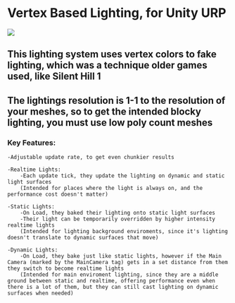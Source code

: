 # Vertex Based Lighting, for Unity URP
![](https://github.com/Volutedberet/VertexLighting/blob/main/VertexGif.gif)

## This lighting system uses vertex colors to fake lighting, which was a technique older games used, like Silent Hill 1
## The lightings resolution is 1-1 to the resolution of your meshes, so to get the intended blocky lighting, you must use low poly count meshes

### Key Features:
```
-Adjustable update rate, to get even chunkier results

-Realtime Lights:
    -Each update tick, they update the lighting on dynamic and static light surfaces
    (Intended for places where the light is always on, and the performance cost doesn't matter)

-Static Lights:
    -On Load, they baked their lighting onto static light surfaces
    -Their light can be temporarily overridden by higher intensity realtime lights
    (Intended for lighting background enviroments, since it's lighting doesn't translate to dynamic surfaces that move)

-Dynamic Lights:
    -On Load, they bake just like static lights, however if the Main Camera (marked by the MainCamera tag) gets in a set distance from them they switch to become realtime lights 
    (Intended for main enviroment lighting, since they are a middle ground between static and realtime, offering performance even when there is a lot of them, but they can still cast lighting on dynamic surfaces when needed)
```